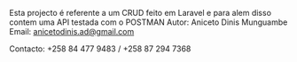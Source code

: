 Esta projecto é referente a um CRUD feito em Laravel e para alem disso contem uma API testada com o POSTMAN
Autor: Aniceto Dinis Munguambe
Email: anicetodinis.ad@gmail.com

Contacto: +258 84 477 9483 / +258 87 294 7368